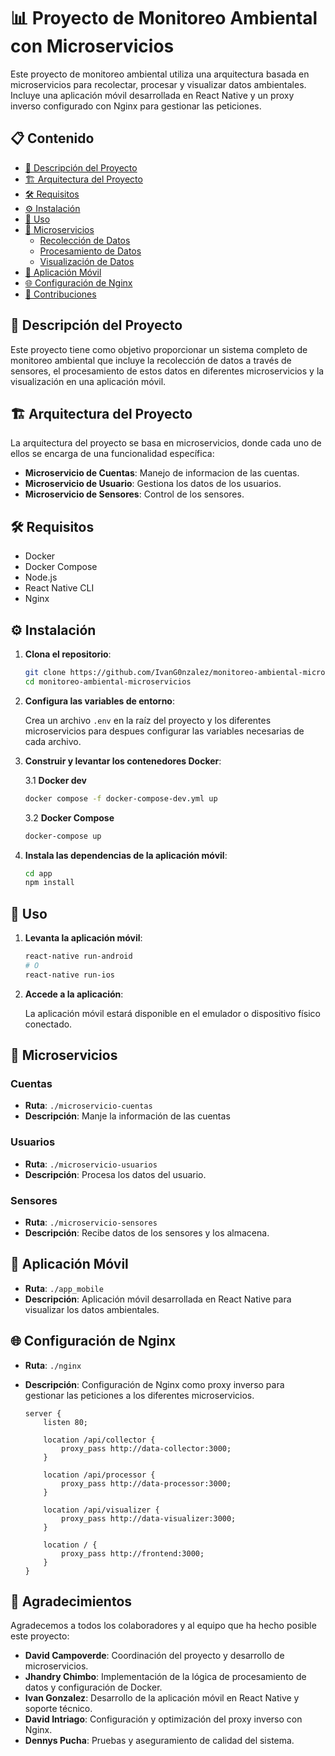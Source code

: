 # 📊 Proyecto de Monitoreo Ambiental con Microservicios

Este proyecto de monitoreo ambiental utiliza una arquitectura basada en microservicios para recolectar, procesar y visualizar datos ambientales. Incluye una aplicación móvil desarrollada en React Native y un proxy inverso configurado con Nginx para gestionar las peticiones.

## 📋 Contenido

- [📖 Descripción del Proyecto](#-descripción-del-proyecto)
- [🏗 Arquitectura del Proyecto](#-arquitectura-del-proyecto)
- [🛠 Requisitos](#-requisitos)
- [⚙️ Instalación](#-instalación)
- [🚀 Uso](#-uso)
- [🔧 Microservicios](#-microservicios)
  - [Recolección de Datos](#recolección-de-datos)
  - [Procesamiento de Datos](#procesamiento-de-datos)
  - [Visualización de Datos](#visualización-de-datos)
- [📱 Aplicación Móvil](#-aplicación-móvil)
- [🌐 Configuración de Nginx](#-configuración-de-nginx)
- [🤝 Contribuciones](#-contribuciones)

## 📖 Descripción del Proyecto

Este proyecto tiene como objetivo proporcionar un sistema completo de monitoreo ambiental que incluye la recolección de datos a través de sensores, el procesamiento de estos datos en diferentes microservicios y la visualización en una aplicación móvil.

## 🏗 Arquitectura del Proyecto

La arquitectura del proyecto se basa en microservicios, donde cada uno de ellos se encarga de una funcionalidad específica:

- **Microservicio de Cuentas**: Manejo de informacion de las cuentas.
- **Microservicio de Usuario**: Gestiona los datos de los usuarios.
- **Microservicio de Sensores**: Control de los sensores.

## 🛠 Requisitos

- Docker
- Docker Compose
- Node.js
- React Native CLI
- Nginx

## ⚙️ Instalación

1. **Clona el repositorio**:

    ```bash
    git clone https://github.com/IvanG0nzalez/monitoreo-ambiental-microservicios.git
    cd monitoreo-ambiental-microservicios
    ```

2. **Configura las variables de entorno**:

    Crea un archivo `.env` en la raíz del proyecto y los diferentes microservicios para despues configurar las variables necesarias de cada archivo.

3. **Construir y levantar los contenedores Docker**:

    3.1 **Docker dev**

    ```bash
    docker compose -f docker-compose-dev.yml up
    ```

    3.2 **Docker Compose**
  
    ```bash
    docker-compose up

4. **Instala las dependencias de la aplicación móvil**:

    ```bash
    cd app
    npm install
    ```

## 🚀 Uso

1. **Levanta la aplicación móvil**:

    ```bash
    react-native run-android
    # O
    react-native run-ios
    ```

2. **Accede a la aplicación**:

    La aplicación móvil estará disponible en el emulador o dispositivo físico conectado.

## 🔧 Microservicios

### Cuentas

- **Ruta**: `./microservicio-cuentas`
- **Descripción**: Manje la información de las cuentas

### Usuarios

- **Ruta**: `./microservicio-usuarios`
- **Descripción**: Procesa los datos del usuario.

### Sensores

- **Ruta**: `./microservicio-sensores`
- **Descripción**: Recibe datos de los sensores y los almacena.

## 📱 Aplicación Móvil

- **Ruta**: `./app_mobile`
- **Descripción**: Aplicación móvil desarrollada en React Native para visualizar los datos ambientales.

## 🌐 Configuración de Nginx

- **Ruta**: `./nginx`
- **Descripción**: Configuración de Nginx como proxy inverso para gestionar las peticiones a los diferentes microservicios.

    ```nginx
    server {
        listen 80;

        location /api/collector {
            proxy_pass http://data-collector:3000;
        }

        location /api/processor {
            proxy_pass http://data-processor:3000;
        }

        location /api/visualizer {
            proxy_pass http://data-visualizer:3000;
        }

        location / {
            proxy_pass http://frontend:3000;
        }
    }
    ```

## 🤝 Agradecimientos

Agradecemos a todos los colaboradores y al equipo que ha hecho posible este proyecto:

- **David Campoverde**: Coordinación del proyecto y desarrollo de microservicios.
- **Jhandry Chimbo**: Implementación de la lógica de procesamiento de datos y configuración de Docker.
- **Ivan Gonzalez**: Desarrollo de la aplicación móvil en React Native y soporte técnico.
- **David Intriago**: Configuración y optimización del proxy inverso con Nginx.
- **Dennys Pucha**: Pruebas y aseguramiento de calidad del sistema.


